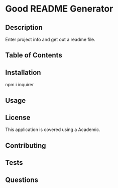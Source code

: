 
<h1> Good README Generator</h1>

## Description
Enter project info and get out a readme file.

## Table of Contents

## Installation
npm i inquirer

## Usage

## License
This application is covered using a Academic.

## Contributing

## Tests

## Questions

    